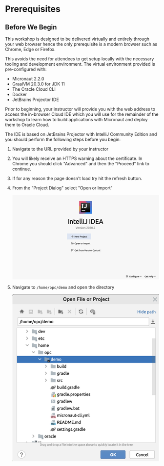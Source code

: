 # Prerequisites

## Before We Begin

This workshop is designed to be delivered virtually and entirely through your web browser hence the only prerequisite is a modern browser such as Chrome, Edge or Firefox.

This avoids the need for attendees to get setup locally with the necessary tooling and development environment. The virtual environment provided is pre-configured with:

* Micronaut 2.2.0
* GraalVM 20.3.0 for JDK 11
* The Oracle Cloud CLI
* Docker
* JetBrains Projector IDE

Prior to beginning, your instructor will provide you with the web address to access the in-browser Cloud IDE which you will use for the remainder of the workshop to learn how to build applications with Micronaut and deploy them to Oracle Cloud.

The IDE is based on JetBrains Projector with IntelliJ Community Edition and you should perform the following steps before you begin:

1. Navigate to the URL provided by your instructor
2. You will likely receive an HTTPS warning about the certificate. In Chrome you should click "Advanced" and then the "Proceed" link to continue.
3. If for any reason the page doesn't load try hit the refresh button.
4. From the "Project Dialog" select "Open or Import"

    ![Project Dialog](images/project-dialog.png)

5. Navigate to `/home/opc/demo` and open the directory

    ![Project Dialog](images/open-dialog.png)
